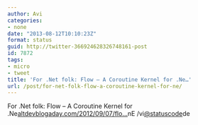 ```yaml
---
author: Avi
categories:
- none
date: "2013-08-12T10:10:23Z"
format: status
guid: http://twitter-366924628326748161-post
id: 7872
tags:
- micro
- tweet
title: 'For .Net folk: Flow – A Coroutine Kernel for .Ne…'
url: /post/for-net-folk-flow-a-coroutine-kernel-for-ne/
---
```

For .Net folk: Flow – A Coroutine Kernel for .Ne[altdevblogaday.com/2012/09/07/flo…](http://www.altdevblogaday.com/2012/09/07/flow-a-coroutine-kernel-for-net/)nE /vi[@statuscode](http://twitter.com/statuscode)de